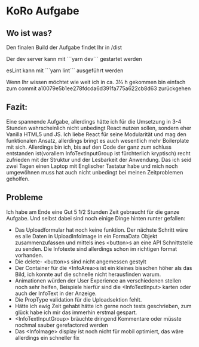 # KoRo Aufgabe

## Wo ist was?

Den finalen Build der Aufgabe findet Ihr in /dist

Der dev server kann mit ´´´yarn dev´´´ gestartet werden

esLint kann mit ´´´yarn lint´´´ ausgeführt werden

Wenn Ihr wissen möchtet wie weit ich in ca. 3½ h gekommen bin einfach zum commit a10079e5b1ee278fdcda6d391fa775a622cb8d63 zurückgehen

## Fazit:

Eine spannende Aufgabe, allerdings hätte ich für die Umsetzung in 3-4 Stunden wahrscheinlich nicht unbedingt React nutzen sollen, sondern eher Vanilla HTML5 und JS. Ich liebe React für seine Modularität und mag den funktionalen Ansatz, allerdings bringt es auch wesentlich mehr Boilerplate mit sich. Allerdings bin ich, bis auf den Code der ganz zum schluss entstanden ist(vorallem InfoTextInputGroup ist fürchterlich kryptisch) recht zufrieden mit der Struktur und der Lesbarkeit der Anwendung. Das ich seid zwei Tagen einen Laptop mit Englischer Tastatur habe und mich noch umgewöhnen muss hat auch nicht unbedingt bei meinen Zeitproblemen geholfen.

## Probleme

Ich habe am Ende eine Gut 5 1/2 Stunden Zeit gebraucht für die ganze Aufgabe. Und selbst dabei sind noch einige Dinge hinten runter gefallen:

- Das Uploadformular hat noch keine funktion. Der nächste Schritt wäre es alle Daten in UploadInfoImage in ein FormaData Objekt zusammenzufassen und mittels ines \<button\>s an eine API Schnittstelle zu senden. Die Infotexte sind allerdings schon im richtigen format vorhanden.
- Die delete- \<button\>s sind nicht angemessen gestylt
- Der Container für die \<InfoArea\>s ist ein kleines bisschen höher als das Bild, ich konnte auf die schnelle nicht herausfinden warum.
- Animationen würden der User Experience an verschiedenen stellen noch sehr helfen, Beispiele hierfür sind die \<InfoTextInput\> karten oder auch der InfoText in der Anzeige.
- Die PropType validation für die Uploadsektion fehlt.
- Hätte ich ewig Zeit gehabt hätte ich gerne noch tests geschrieben, zum glück habe ich mir das immerhin erstmal gespart.
- \<InfoTextInputGroup\> bräuchte dringend Kommentare oder müsste nochmal sauber gerefactored werden
- Das \<InfoImage\> display ist noch nicht für mobil optimiert, das wäre allerdings ein schneller fix

